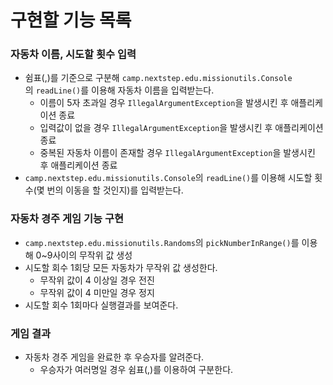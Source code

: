 # 구현할 기능 목록

### 자동차 이름, 시도할 횟수 입력

- 쉼표(,)를 기준으로 구분해 `camp.nextstep.edu.missionutils.Console`의 `readLine()`를 이용해 자동차 이름을 입력받는다.
  - 이름이 5자 초과일 경우 `IllegalArgumentException`을 발생시킨 후 애플리케이션 종료
  - 입력값이 없을 경우 `IllegalArgumentException`을 발생시킨 후 애플리케이션 종료
  - 중복된 자동차 이름이 존재할 경우 `IllegalArgumentException`을 발생시킨 후 애플리케이션 종료
- `camp.nextstep.edu.missionutils.Console`의 `readLine()`를 이용해 시도할 횟수(몇 번의 이동을 할 것인지)를 입력받는다.

### 자동차 경주 게임 기능 구현

- `camp.nextstep.edu.missionutils.Randoms`의 `pickNumberInRange()`를 이용해 0~9사이의 무작위 값 생성
- 시도할 회수 1회당 모든 자동차가 무작위 값 생성한다.
    - 무작위 값이 4 이상일 경우 전진
    - 무작위 값이 4 미만일 경우 정지
- 시도할 회수 1회마다 실행결과를 보여준다.

### 게임 결과

- 자동차 경주 게임을 완료한 후 우승자를 알려준다.
    - 우승자가 여러명일 경우 쉼표(,)를 이용하여 구분한다.
